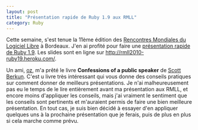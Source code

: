 ```yaml
---
layout: post
title: "Présentation rapide de Ruby 1.9 aux RMLL"
category: Ruby
---
```

Cette semaine, s'est tenue la 11ème édition des
[Rencontres Mondiales du Logiciel Libre](http://2010.rmll.info/)
à Bordeaux. J'en ai profité pour faire une
[présentation rapide de Ruby 1.9](http://2010.rmll.info/Presentation-rapide-de-Ruby-1-9.html).
Les slides sont en ligne sur http://rmll2010-ruby19.heroku.com/.

Un ami, [oz](http://wtf.cyprio.net/), m'a prêté le livre **Confessions of a
public speaker** de [Scott Berkun](http://www.scottberkun.com/). C'est u
livre très intéressant qui vous donne des conseils pratiques sur comment
donner de meilleurs présentations. Je n'ai malheureusement pas eu le temps de
le lire entièrement avant ma présentation aux RMLL, et encore moins
d'appliquer les conseils, mais j'ai vraiment le sentiment que les conseils
sont pertinents et m'auraient permis de faire une bien meilleure présentation.
En tout cas, je suis bien décidé à essayer d'en appliquer quelques uns à la
prochaine présentation que je ferais, puis de plus en plus si cela marche
comme prévu.
